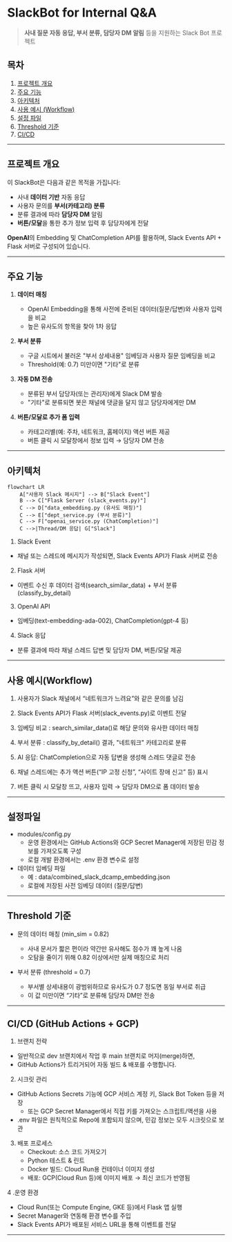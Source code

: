 # SlackBot for Internal Q&A

> **사내 질문 자동 응답, 부서 분류, 담당자 DM 알림** 등을 지원하는 Slack Bot 프로젝트

## 목차
1. [프로젝트 개요](#프로젝트-개요)
2. [주요 기능](#주요-기능)
3. [아키텍처](#아키텍처)
4. [사용 예시 (Workflow)](#사용-예시(Workflow))
5. [설정 파일](#설정-파일)
6. [Threshold 기준](#Threshold-기준)
7. [CI/CD](#CI/CD (GitHub Actions + GCP))

---

## 프로젝트 개요

이 SlackBot은 다음과 같은 목적을 가집니다:

- 사내 **데이터 기반** 자동 응답
- 사용자 문의를 **부서(카테고리) 분류**
- 분류 결과에 따라 **담당자 DM** 알림
- **버튼/모달**을 통한 추가 정보 입력 후 담당자에게 전달

**OpenAI**의 Embedding 및 ChatCompletion API를 활용하며, Slack Events API + Flask 서버로 구성되어 있습니다.

---

## 주요 기능

1. **데이터 매칭**  
   - OpenAI Embedding을 통해 사전에 준비된 데이터(질문/답변)와 사용자 입력을 비교  
   - 높은 유사도의 항목을 찾아 1차 응답

2. **부서 분류**  
   - 구글 시트에서 불러온 "부서 상세내용" 임베딩과 사용자 질문 임베딩을 비교  
   - Threshold(예: 0.7) 미만이면 "기타"로 분류

3. **자동 DM 전송**  
   - 분류된 부서 담당자(또는 관리자)에게 Slack DM 발송  
   - "기타"로 분류되면 봇은 채널에 댓글을 달지 않고 담당자에게만 DM

4. **버튼/모달로 추가 폼 입력**  
   - 카테고리별(예: 주차, 네트워크, 홈페이지) 액션 버튼 제공  
   - 버튼 클릭 시 모달창에서 정보 입력 → 담당자 DM 전송

---

## 아키텍처

```mermaid
flowchart LR
    A["사용자 Slack 메시지"] --> B["Slack Event"]
    B --> C["Flask Server (slack_events.py)"]
    C --> D["data_embedding.py (유사도 매칭)"]
    C --> E["dept_service.py (부서 분류)"]
    C --> F["openai_service.py (ChatCompletion)"]
    C -->|Thread/DM 응답| G["Slack"]
```
1. Slack Event
  - 채널 또는 스레드에 메시지가 작성되면, Slack Events API가 Flask 서버로 전송
2. Flask 서버
  - 이벤트 수신 후 데이터 검색(search_similar_data) + 부서 분류(classify_by_detail)
3. OpenAI API
  - 임베딩(text-embedding-ada-002), ChatCompletion(gpt-4 등)
4. Slack 응답
  - 분류 결과에 따라 채널 스레드 답변 및 담당자 DM, 버튼/모달 제공

---

## 사용 예시(Workflow)

1. 사용자가 Slack 채널에서 “네트워크가 느려요”와 같은 문의를 남김

2. Slack Events API가 Flask 서버(slack_events.py)로 이벤트 전달

3. 임베딩 비교 : search_similar_data()로 해당 문의와 유사한 데이터 매칭

4. 부서 분류 : classify_by_detail() 결과, "네트워크" 카테고리로 분류

5. AI 응답: ChatCompletion으로 자동 답변을 생성해 스레드 댓글로 전송

6. 채널 스레드에는 추가 액션 버튼(“IP 고정 신청”, “사이트 장애 신고” 등) 표시

7. 버튼 클릭 시 모달창 뜨고, 사용자 입력 → 담당자 DM으로 폼 데이터 발송

--- 

## 설정파일

- modules/config.py
  - 운영 환경에서는 GitHub Actions와 GCP Secret Manager에 저장된 민감 정보를 가져오도록 구성
  - 로컬 개발 환경에서는 .env 환경 변수로 설정
- 데이터 임베딩 파일
  - 예 : data/combined_slack_dcamp_embedding.json
  - 로컬에 저장된 사전 임베딩 데이터 (질문/답변)

---

## Threshold 기준

- 문의 데이터 매칭 (min_sim = 0.82)
  - 사내 문서가 짧은 편이라 약간만 유사해도 점수가 꽤 높게 나옴
  - 오탐을 줄이기 위해 0.82 이상에서만 실제 매칭으로 처리

- 부서 분류 (threshold = 0.7)
  - 부서별 상세내용이 광범위하므로 유사도가 0.7 정도면 동일 부서로 취급
  - 이 값 미만이면 “기타”로 분류해 담당자 DM만 전송

---

## CI/CD (GitHub Actions + GCP)

1. 브랜치 전략
  - 일반적으로 dev 브랜치에서 작업 후 main 브랜치로 머지(merge)하면,
  - GitHub Actions가 트리거되어 자동 빌드 & 배포를 수행합니다.

2. 시크릿 관리
  - GitHub Actions Secrets 기능에 GCP 서비스 계정 키, Slack Bot Token 등을 저장
    - 또는 GCP Secret Manager에서 직접 키를 가져오는 스크립트/액션을 사용
  - .env 파일은 원칙적으로 Repo에 포함되지 않으며, 민감 정보는 모두 시크릿으로 보관

3. 배포 프로세스
   - Checkout: 소스 코드 가져오기
   - Python 테스트 & 린트
   - Docker 빌드: Cloud Run용 컨테이너 이미지 생성
   - 배포: GCP(Cloud Run 등)에 이미지 배포 → 최신 코드가 반영됨

4 .운영 환경
  - Cloud Run(또는 Compute Engine, GKE 등)에서 Flask 앱 실행
  - Secret Manager와 연동해 환경 변수를 주입
  - Slack Events API가 배포된 서비스 URL을 통해 이벤트를 전달

---




